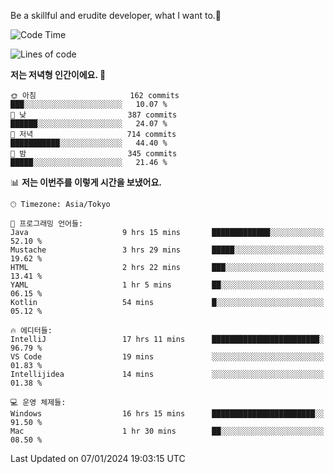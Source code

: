 Be a skillful and erudite developer, what I want to.👶

<!--START_SECTION:waka-->
![Code Time](http://img.shields.io/badge/Code%20Time-407%20hrs%2049%20mins-blue)

![Lines of code](https://img.shields.io/badge/%EC%A0%80%EB%8A%94%20%EC%97%AC%ED%83%9C%EA%B9%8C%EC%A7%80%20-755.1%20thousand%20%EC%A4%84%EC%9D%98%20%EC%BD%94%EB%93%9C%EB%A5%BC%20%EC%9E%91%EC%84%B1%ED%96%88%EC%96%B4%EC%9A%94.-blue)

**저는 저녁형 인간이에요. 🦉** 

```text
🌞 아침                     162 commits         ███░░░░░░░░░░░░░░░░░░░░░░   10.07 % 
🌆 낮　                     387 commits         ██████░░░░░░░░░░░░░░░░░░░   24.07 % 
🌃 저녁                     714 commits         ███████████░░░░░░░░░░░░░░   44.40 % 
🌙 밤　                     345 commits         █████░░░░░░░░░░░░░░░░░░░░   21.46 % 
```


📊 **저는 이번주를 이렇게 시간을 보냈어요.** 

```text
🕑︎ Timezone: Asia/Tokyo

💬 프로그래밍 언어들: 
Java                     9 hrs 15 mins       █████████████░░░░░░░░░░░░   52.10 % 
Mustache                 3 hrs 29 mins       █████░░░░░░░░░░░░░░░░░░░░   19.62 % 
HTML                     2 hrs 22 mins       ███░░░░░░░░░░░░░░░░░░░░░░   13.41 % 
YAML                     1 hr 5 mins         ██░░░░░░░░░░░░░░░░░░░░░░░   06.15 % 
Kotlin                   54 mins             █░░░░░░░░░░░░░░░░░░░░░░░░   05.12 % 

🔥 에디터들: 
IntelliJ                 17 hrs 11 mins      ████████████████████████░   96.79 % 
VS Code                  19 mins             ░░░░░░░░░░░░░░░░░░░░░░░░░   01.83 % 
Intellijidea             14 mins             ░░░░░░░░░░░░░░░░░░░░░░░░░   01.38 % 

💻 운영 체제들: 
Windows                  16 hrs 15 mins      ███████████████████████░░   91.50 % 
Mac                      1 hr 30 mins        ██░░░░░░░░░░░░░░░░░░░░░░░   08.50 % 
```


 Last Updated on 07/01/2024 19:03:15 UTC
<!--END_SECTION:waka-->
